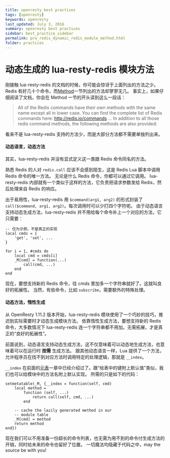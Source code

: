 ```yaml
---
title: openresty best practices
tags: [openresty]
keywords: openresty
last_updated: July 3, 2016
summary: openresty best practices
sidebar: best_practice_sidebar
permalink: pra_redis_dynamic_redis_module_method.html
folder: practices
---
```

# 动态生成的 lua-resty-redis 模块方法

刚接触 lua-resty-redis 的文档的时候，你可能会惊讶于上面列出的方法之少。
Redis 有好几十个命令，而[Method](https://github.com/openresty/lua-resty-redis#methods)一节列出的方法却寥寥无几。
事实上，如果仔细阅读了文档，你会在 Method 一节的开头读到这么一段话：

> All of the Redis commands have their own methods with the same name except all in lower case.
> You can find the complete list of Redis commands here:
> http://redis.io/commands
> ...
> In addition to all those redis command methods, the following methods are also provided:

看来不是 lua-resty-redis 支持的方法少，而是大部分方法都不需要单独列出来。

#### 动态语言，动态方法

其实，lua-resty-redis 并没有显式定义这一类跟 Redis 命令同名的方法。

熟悉 Redis 的人对 `redis.call` 应该不会感到陌生，这是 Redis Lua 脚本中调用 Redis 命令的唯一方法。
无论是什么 Redis 命令，你都可以通过它调用。
lua-resty-redis 内部就有一个类似于这样的方法，它负责把请求参数发给 Redis，然后处理来自 Redis 的响应。

出于易用性，lua-resty-redis 用 `$command(arg1, arg2)` 的形式封装了 `call($command, arg1, arg2)`。每次调用时可以少打四个字符呢。
由于动态语言支持动态生成方法，lua-resty-redis 并不用给每个命令补上一个对应的方法，它只需要：

```
-- 仅为示例，不是真正的实现
local cmds = {
    'get', 'set', ...
}

for i = 1, #cmds do
    local cmd = cmds[i]
    _M[cmd] = function(...)
        call(cmd, ...)
    end
end
```

现在，要想支持新的 Redis 命令，往 cmds 里加多一个字符串就好了。这就叫良好的拓展性。
当然，有些命令，比如 `subscribe`，需要额外的特殊处理。

#### 动态方法，惰性生成

从 OpenResty 1.11.2 版本开始，lua-resty-redis 模块使用了一个巧妙的技巧，推迟到实际需要时才动态生成模块方法。
依靠惰性生成方法，要想支持新的 Redis 命令，大多数情况下 lua-resty-redis 连一个字符串都不用加。无需拓展，才是真正的“良好的拓展性”。

前面说到，动态语言支持动态生成方法，这不仅意味着可以动态地生成方法，也意味着可以在运行时 **按需** 生成方法。
跟其他动态语言一样，Lua 提供了一个方法，允许程序员在找不到对应方法时调用特定的处理逻辑，那就是 `__index`。

`__index` 在前面的[元表](../lua/metatable.md)一章中已经介绍过了。跟“给表中的键附上默认值”类似，我们也可以给模块中的方法名附上默认实现。
所需的只是如下的代码：

```
setmetatable(_M, {__index = function(self, cmd)
    local method =
        function (self, ...)
            return call(self, cmd, ...)
        end

    -- cache the lazily generated method in our
    -- module table
    _M[cmd] = method
    return method
end})
```

现在我们可以不用准备一份超长的命令列表，也无需为用不到的命令付生成方法的开销，同时给未来的命令也留好了位置。
一切魔法均隐藏于代码之中，may the source be with you!
